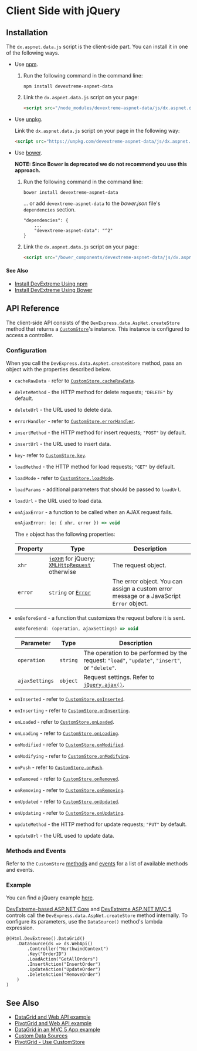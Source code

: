 # Client Side with jQuery

## Installation

The `dx.aspnet.data.js` script is the client-side part. You can install it in one of the following ways.

* Use [npm](https://www.npmjs.com/package/devextreme-aspnet-data).

    1. Run the following command in the command line:

        ```
        npm install devextreme-aspnet-data
        ```
        
    2. Link the `dx.aspnet.data.js` script on your page:

        ```html
        <script src="/node_modules/devextreme-aspnet-data/js/dx.aspnet.data.js"></script>
        ```

* Use [unpkg](https://unpkg.com/).

    Link the `dx.aspnet.data.js` script on your page in the following way:

    ```html
    <script src="https://unpkg.com/devextreme-aspnet-data/js/dx.aspnet.data.js"></script>
    ```

* Use [bower](https://libraries.io/bower/devextreme-aspnet-data).

    **NOTE: Since Bower is deprecated we do not recommend you use this approach.**

    1. Run the following command in the command line:

        ```
        bower install devextreme-aspnet-data
        ```

        ... or add `devextreme-aspnet-data` to the *bower.json* file's `dependencies` section.

        ```
        "dependencies": {
            ...
            "devextreme-aspnet-data": "^2"
        }
        ```

    2. Link the `dx.aspnet.data.js` script on your page:

        ```html
        <script src="/bower_components/devextreme-aspnet-data/js/dx.aspnet.data.js"></script>
        ```

#### See Also
- [Install DevExtreme Using npm](https://js.devexpress.com/Documentation/Guide/Getting_Started/Installation/npm_Package/)
- [Install DevExtreme Using Bower](https://js.devexpress.com/Documentation/Guide/Getting_Started/Installation/Bower_Package/)

## API Reference

The client-side API consists of the `DevExpress.data.AspNet.createStore` method that returns a [`CustomStore`](https://js.devexpress.com/DevExtreme/ApiReference/Data_Layer/CustomStore/)'s instance. This instance is configured to access a controller.

### Configuration

When you call the `DevExpress.data.AspNet.createStore` method, pass an object with the properties described below.

- `cacheRawData` - refer to [`CustomStore.cacheRawData`](https://js.devexpress.com/DevExtreme/ApiReference/Data_Layer/CustomStore/Configuration/#cacheRawData).
- `deleteMethod` - the HTTP method for delete requests; `"DELETE"` by default.
- `deleteUrl` - the URL used to delete data.
- `errorHandler` - refer to [`CustomStore.errorHandler`](https://js.devexpress.com/DevExtreme/ApiReference/Data_Layer/CustomStore/Configuration/#errorHandler).
- `insertMethod` - the HTTP method for insert requests; `"POST"` by default.
- `insertUrl` - the URL used to insert data.
- `key`- refer to [`CustomStore.key`](https://js.devexpress.com/DevExtreme/ApiReference/Data_Layer/CustomStore/Configuration/#key).
- `loadMethod` - the HTTP method for load requests; `"GET"` by default.
- `loadMode` - refer to [`CustomStore.loadMode`](https://js.devexpress.com/DevExtreme/ApiReference/Data_Layer/CustomStore/Configuration/#loadMode).
- `loadParams` - additional parameters that should be passed to `loadUrl`.
- `loadUrl` - the URL used to load data.
- `onAjaxError` - a function to be called when an AJAX request fails.
  
    ```js
    onAjaxError: (e: { xhr, error }) => void
    ```

    The `e` object has the following properties:

    Property  | Type | Description
    -- | -- | --
    `xhr` | [`jqXHR`](http://api.jquery.com/jQuery.ajax/#jqXHR) for jQuery;  [`XMLHttpRequest`](https://developer.mozilla.org/en-US/docs/Web/API/XMLHttpRequest) otherwise | The request object.
    `error` | `string` or [`Error`](https://developer.mozilla.org/en-US/docs/Web/JavaScript/Reference/Global_Objects/Error) | The error object. You can assign a custom error message or a JavaScript `Error` object.

- `onBeforeSend` - a function that customizes the request before it is sent.

    ```js
    onBeforeSend: (operation, ajaxSettings) => void
    ```

    Parameter  | Type | Description
    --- | -- | ----
    `operation` | `string` | The operation to be performed by the request: `"load"`, `"update"`, `"insert"`, or `"delete"`.
    `ajaxSettings` | `object` | Request settings. Refer to [`jQuery.ajax()`](http://api.jquery.com/jquery.ajax/).

- `onInserted` - refer to [`CustomStore.onInserted`](https://js.devexpress.com/DevExtreme/ApiReference/Data_Layer/CustomStore/Configuration/#onInserted).
- `onInserting` - refer to [`CustomStore.onInserting`](https://js.devexpress.com/DevExtreme/ApiReference/Data_Layer/CustomStore/Configuration/#onInserting).
- `onLoaded` - refer to [`CustomStore.onLoaded`](https://js.devexpress.com/DevExtreme/ApiReference/Data_Layer/CustomStore/Configuration/#onLoaded).
- `onLoading` - refer to [`CustomStore.onLoading`](https://js.devexpress.com/DevExtreme/ApiReference/Data_Layer/CustomStore/Configuration/#onLoading).
- `onModified` - refer to [`CustomStore.onModified`](https://js.devexpress.com/DevExtreme/ApiReference/Data_Layer/CustomStore/Configuration/#onModified).
- `onModifying` - refer to [`CustomStore.onModifying`](https://js.devexpress.com/DevExtreme/ApiReference/Data_Layer/CustomStore/Configuration/#onModifying).
- `onPush` - refer to [`CustomStore.onPush`](https://js.devexpress.com/DevExtreme/ApiReference/Data_Layer/CustomStore/Configuration/#onPush).
- `onRemoved` - refer to [`CustomStore.onRemoved`](https://js.devexpress.com/DevExtreme/ApiReference/Data_Layer/CustomStore/Configuration/#onRemoved).
- `onRemoving` - refer to [`CustomStore.onRemoving`](https://js.devexpress.com/DevExtreme/ApiReference/Data_Layer/CustomStore/Configuration/#onRemoving).
- `onUpdated` - refer to [`CustomStore.onUpdated`](https://js.devexpress.com/DevExtreme/ApiReference/Data_Layer/CustomStore/Configuration/#onUpdated).
- `onUpdating` - refer to [`CustomStore.onUpdating`](https://js.devexpress.com/DevExtreme/ApiReference/Data_Layer/CustomStore/Configuration/#onUpdating).
- `updateMethod` - the HTTP method for update requests; `"PUT"` by default.
- `updateUrl` - the URL used to update data.

### Methods and Events

Refer to the `CustomStore` [methods](https://js.devexpress.com/DevExtreme/ApiReference/Data_Layer/CustomStore/Methods/) and [events](https://js.devexpress.com/DevExtreme/ApiReference/Data_Layer/CustomStore/Events/) for a list of available methods and events.

### Example

You can find a jQuery example [here](https://github.com/DevExpress/DevExtreme.AspNet.Data/blob/master/net/Sample/Views/Home/Index.cshtml).

[DevExtreme-based ASP.NET Core](https://docs.devexpress.com/AspNetCore/400263) and [DevExtreme ASP.NET MVC 5](https://docs.devexpress.com/DevExtremeAspNetMvc/400943/) controls call the `DevExpress.data.AspNet.createStore` method internally. To configure its parameters, use the `DataSource()` method's lambda expression.

```Razor
@(Html.DevExtreme().DataGrid()
    .DataSource(ds => ds.WebApi()
        .Controller("NorthwindContext")
        .Key("OrderID")
        .LoadAction("GetAllOrders")
        .InsertAction("InsertOrder")
        .UpdateAction("UpdateOrder")
        .DeleteAction("RemoveOrder")
    )
)
```

## See Also

- [DataGrid and Web API example](https://github.com/DevExpress/devextreme-examples/tree/17_2/datagrid-webapi)
- [PivotGrid and Web API example](https://github.com/DevExpress/devextreme-examples/tree/17_2/pivotgrid-webapi)
- [DataGrid in an MVC 5 App example](https://github.com/DevExpress/devextreme-examples/tree/17_2/datagrid-mvc5)
- [Custom Data Sources](https://js.devexpress.com/Documentation/Guide/Data_Binding/Specify_a_Data_Source/Custom_Data_Sources/)
- [PivotGrid - Use CustomStore](https://js.devexpress.com/Documentation/Guide/Widgets/PivotGrid/Use_CustomStore/)
